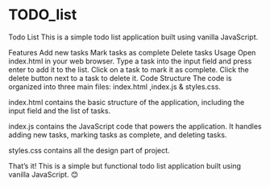 # TODO_list
Todo List This is a simple todo list application built using vanilla JavaScript.

Features Add new tasks Mark tasks as complete Delete tasks Usage Open index.html in your web browser. 
Type a task into the input field and press enter to add it to the list. 
Click on a task to mark it as complete. 
Click the delete button next to a task to delete it. 
Code Structure The code is organized into three main files: index.html ,index.js & styles.css.

index.html contains the basic structure of the application, including the input field and the list of tasks.

index.js contains the JavaScript code that powers the application. It handles adding new tasks, marking tasks as complete, and deleting tasks.

styles.css contains all the design part of project.

That’s it! This is a simple but functional todo list application built using vanilla JavaScript. 😊
